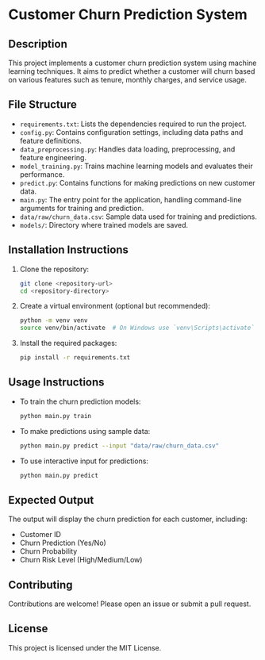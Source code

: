 # Customer Churn Prediction System

## Description
This project implements a customer churn prediction system using machine learning techniques. It aims to predict whether a customer will churn based on various features such as tenure, monthly charges, and service usage.

## File Structure
- `requirements.txt`: Lists the dependencies required to run the project.
- `config.py`: Contains configuration settings, including data paths and feature definitions.
- `data_preprocessing.py`: Handles data loading, preprocessing, and feature engineering.
- `model_training.py`: Trains machine learning models and evaluates their performance.
- `predict.py`: Contains functions for making predictions on new customer data.
- `main.py`: The entry point for the application, handling command-line arguments for training and prediction.
- `data/raw/churn_data.csv`: Sample data used for training and predictions.
- `models/`: Directory where trained models are saved.

## Installation Instructions
1. Clone the repository:
   ```bash
   git clone <repository-url>
   cd <repository-directory>
   ```
2. Create a virtual environment (optional but recommended):
   ```bash
   python -m venv venv
   source venv/bin/activate  # On Windows use `venv\Scripts\activate`
   ```
3. Install the required packages:
   ```bash
   pip install -r requirements.txt
   ```

## Usage Instructions
- To train the churn prediction models:
   ```bash
   python main.py train
   ```
- To make predictions using sample data:
   ```bash
   python main.py predict --input "data/raw/churn_data.csv"
   ```
- To use interactive input for predictions:
   ```bash
   python main.py predict
   ```

## Expected Output
The output will display the churn prediction for each customer, including:
- Customer ID
- Churn Prediction (Yes/No)
- Churn Probability
- Churn Risk Level (High/Medium/Low)

## Contributing
Contributions are welcome! Please open an issue or submit a pull request.

## License
This project is licensed under the MIT License.
